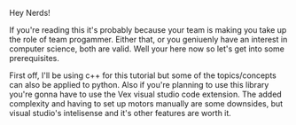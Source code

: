 Hey Nerds!

If you're reading this it's probably because your team is making you take up the role of team progammer. Either that, or you geniuenly have an interest in computer science, both are valid. Well your here now so let's get into some prerequisites. 

First off, I'll be using c++ for this tutorial but some of the topics/concepts can also be applied to python. Also if you're planning to use this library you're gonna have to use the Vex visual studio code extension. The added complexity and having to set up motors manually are some downsides, but visual studio's intelisense and it's other features are worth it.
